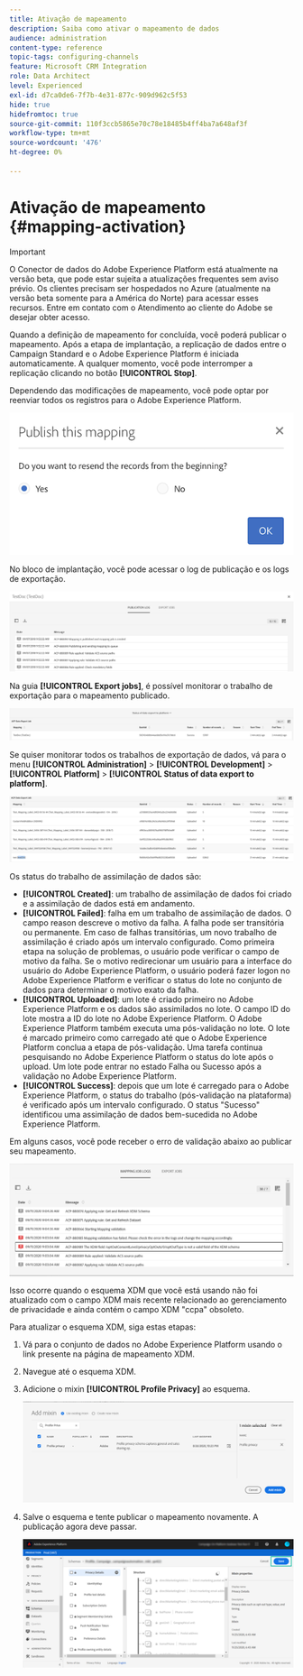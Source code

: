 ```yaml
---
title: Ativação de mapeamento
description: Saiba como ativar o mapeamento de dados
audience: administration
content-type: reference
topic-tags: configuring-channels
feature: Microsoft CRM Integration
role: Data Architect
level: Experienced
exl-id: d7ca0de6-7f7b-4e31-877c-909d962c5f53
hide: true
hidefromtoc: true
source-git-commit: 110f3ccb5865e70c78e18485b4ff4ba7a648af3f
workflow-type: tm+mt
source-wordcount: '476'
ht-degree: 0%

---
```


# Ativação de mapeamento {#mapping-activation}

>[!IMPORTANT]
>
>O Conector de dados do Adobe Experience Platform está atualmente na versão beta, que pode estar sujeita a atualizações frequentes sem aviso prévio. Os clientes precisam ser hospedados no Azure (atualmente na versão beta somente para a América do Norte) para acessar esses recursos. Entre em contato com o Atendimento ao cliente do Adobe se desejar obter acesso.

Quando a definição de mapeamento for concluída, você poderá publicar o mapeamento. Após a etapa de implantação, a replicação de dados entre o Campaign Standard e o Adobe Experience Platform é iniciada automaticamente. A qualquer momento, você pode interromper a replicação clicando no botão **[!UICONTROL Stop]**.

Dependendo das modificações de mapeamento, você pode optar por reenviar todos os registros para o Adobe Experience Platform.

![](assets/aep_publishmapping.png)

No bloco de implantação, você pode acessar o log de publicação e os logs de exportação.

![](assets/aep_publog.png)

Na guia **[!UICONTROL Export jobs]**, é possível monitorar o trabalho de exportação para o mapeamento publicado.

![](assets/aep_jobstatus.png)

Se quiser monitorar todos os trabalhos de exportação de dados, vá para o menu **[!UICONTROL Administration]** > **[!UICONTROL Development]** > **[!UICONTROL Platform]** > **[!UICONTROL Status of data export to platform]**.

![](assets/aep_statusmapping.png)

Os status do trabalho de assimilação de dados são:

* **[!UICONTROL Created]**: um trabalho de assimilação de dados foi criado e a assimilação de dados está em andamento.
* **[!UICONTROL Failed]**: falha em um trabalho de assimilação de dados. O campo reason descreve o motivo da falha. A falha pode ser transitória ou permanente. Em caso de falhas transitórias, um novo trabalho de assimilação é criado após um intervalo configurado. Como primeira etapa na solução de problemas, o usuário pode verificar o campo de motivo da falha. Se o motivo redirecionar um usuário para a interface do usuário do Adobe Experience Platform, o usuário poderá fazer logon no Adobe Experience Platform e verificar o status do lote no conjunto de dados para determinar o motivo exato da falha.
* **[!UICONTROL Uploaded]**: um lote é criado primeiro no Adobe Experience Platform e os dados são assimilados no lote. O campo ID do lote mostra a ID do lote no Adobe Experience Platform. O Adobe Experience Platform também executa uma pós-validação no lote. O lote é marcado primeiro como carregado até que o Adobe Experience Platform conclua a etapa de pós-validação. Uma tarefa continua pesquisando no Adobe Experience Platform o status do lote após o upload. Um lote pode entrar no estado Falha ou Sucesso após a validação no Adobe Experience Platform.
* **[!UICONTROL Success]**: depois que um lote é carregado para o Adobe Experience Platform, o status do trabalho (pós-validação na plataforma) é verificado após um intervalo configurado. O status &quot;Sucesso&quot; identificou uma assimilação de dados bem-sucedida no Adobe Experience Platform.

Em alguns casos, você pode receber o erro de validação abaixo ao publicar seu mapeamento.

![](assets/aep_datamapping_ccpa.png)

Isso ocorre quando o esquema XDM que você está usando não foi atualizado com o campo XDM mais recente relacionado ao gerenciamento de privacidade e ainda contém o campo XDM &quot;ccpa&quot; obsoleto.

Para atualizar o esquema XDM, siga estas etapas:

1. Vá para o conjunto de dados no Adobe Experience Platform usando o link presente na página de mapeamento XDM.

1. Navegue até o esquema XDM.

1. Adicione o mixin **[!UICONTROL Profile Privacy]** ao esquema.

   ![](assets/aep_datamapping_privacyfield.png)

1. Salve o esquema e tente publicar o mapeamento novamente. A publicação agora deve passar.

   ![](assets/aep_save_mapping.png)
